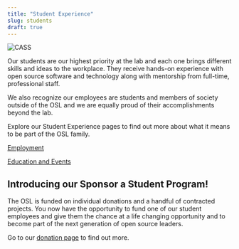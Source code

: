 ```yaml
---
title: "Student Experience"
slug: students
draft: true
---
```

![CASS](/images/CASS_group_photo_17.jpg)

Our students are our highest priority at the lab and each one brings different
skills and ideas to the workplace. They receive hands-on experience with open
source software and technology along with mentorship from full-time,
professional staff.

We also recognize our employees are students and members of society outside of
the OSL and we are equally proud of their accomplishments beyond the lab.

Explore our Student Experience pages to find out more about what it means to be
part of the OSL family.

[Employment](/about/employement)

[Education and Events](/about/education)

Introducing our Sponsor a Student Program!
------------------------------------------

The OSL is funded on individual donations and a handful of contracted projects.
You now have the opportunity to fund one of our student employees and give them
the chance at a life changing opportunity and to become part of the next
generation of open source leaders.

Go to our [donation page](/donate) to find out more.
